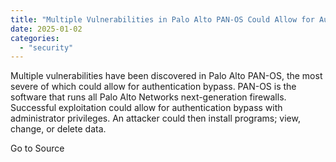 ```yaml
---
title: "Multiple Vulnerabilities in Palo Alto PAN-OS Could Allow for Authentication Bypass"
date: 2025-01-02
categories: 
  - "security"
---
```


Multiple vulnerabilities have been discovered in Palo Alto PAN-OS, the most severe of which could allow for authentication bypass. PAN-OS is the software that runs all Palo Alto Networks next-generation firewalls. Successful exploitation could allow for authentication bypass with administrator privileges. An attacker could then install programs; view, change, or delete data.

Go to Source
